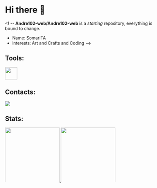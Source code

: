 # Hi there 👋
<! --
**Andre102-web/Andre102-web** is a _starting_ repository, everything is bound to change.
* Name: SomariTA
* Interests: Art and Crafts and Coding
-->
## Tools:
<img loading="lazy" src="https://cdn.jsdelivr.net/gh/devicons/devicon/icons/git/git-original.svg" width="40" height="40"/>

## Contacts:
<div>
<a href="https://www.youtube.com/seu-canal-youtube-aqui" target="_blank"><img loading="lazy" src="https://img.shields.io/badge/YouTube-FF0000?style=for-the-badge&logo=youtube&logoColor=white" target="_blank"></a>
</div>

## Stats:
<div>
<a href="https://github.com/Andre102-web">
<img loading="lazy" height="180em" src="https://github-readme-stats.vercel.app/api/top-langs/?username=Andre102-web&layout=compact&langs_count=7&theme=dracula"/>
<img loading="lazy" height="180em" src="https://github-readme-stats.vercel.app/api?username=Andre102-web&show_icons=true&theme=dracula&include_all_commits=true&count_private=true"/>
</div>
